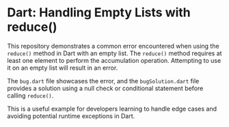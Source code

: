 # Dart: Handling Empty Lists with reduce()

This repository demonstrates a common error encountered when using the `reduce()` method in Dart with an empty list. The `reduce()` method requires at least one element to perform the accumulation operation.  Attempting to use it on an empty list will result in an error.

The `bug.dart` file showcases the error, and the `bugSolution.dart` file provides a solution using a null check or conditional statement before calling `reduce()`.

This is a useful example for developers learning to handle edge cases and avoiding potential runtime exceptions in Dart.